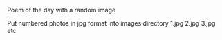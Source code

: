 Poem of the day with a random image

Put numbered photos in jpg format into images directory 
	1.jpg
	2.jpg
	3.jpg etc
